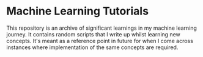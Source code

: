 # Machine Learning Tutorials

This repository is an archive of significant learnings in my machine learning journey. It contains random scripts that I write up whilst learning new concepts. It's meant as a reference point in future for when I come across instances where implementation of the same concepts are required.
